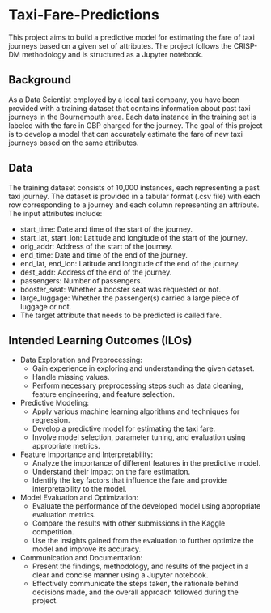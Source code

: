 # Taxi-Fare-Predictions

This project aims to build a predictive model for estimating the fare of taxi journeys based on a given set of attributes. The project follows the CRISP-DM methodology and is structured as a Jupyter notebook.

## Background

As a Data Scientist employed by a local taxi company, you have been provided with a training dataset that contains information about past taxi journeys in the Bournemouth area. Each data instance in the training set is labeled with the fare in GBP charged for the journey. The goal of this project is to develop a model that can accurately estimate the fare of new taxi journeys based on the same attributes.

## Data

The training dataset consists of 10,000 instances, each representing a past taxi journey. The dataset is provided in a tabular format (.csv file) with each row corresponding to a journey and each column representing an attribute. The input attributes include:

- start_time: Date and time of the start of the journey.
- start_lat, start_lon: Latitude and longitude of the start of the journey.
- orig_addr: Address of the start of the journey.
- end_time: Date and time of the end of the journey.
- end_lat, end_lon: Latitude and longitude of the end of the journey.
- dest_addr: Address of the end of the journey.
- passengers: Number of passengers.
- booster_seat: Whether a booster seat was requested or not.
- large_luggage: Whether the passenger(s) carried a large piece of luggage or not.
- The target attribute that needs to be predicted is called fare.

## Intended Learning Outcomes (ILOs)

- Data Exploration and Preprocessing:
  - Gain experience in exploring and understanding the given dataset.
  - Handle missing values.
  - Perform necessary preprocessing steps such as data cleaning, feature engineering, and feature selection.
- Predictive Modeling:
  - Apply various machine learning algorithms and techniques for regression.
  - Develop a predictive model for estimating the taxi fare.
  - Involve model selection, parameter tuning, and evaluation using appropriate metrics.
- Feature Importance and Interpretability:
  - Analyze the importance of different features in the predictive model.
  - Understand their impact on the fare estimation.
  - Identify the key factors that influence the fare and provide interpretability to the model.
- Model Evaluation and Optimization:
  - Evaluate the performance of the developed model using appropriate evaluation metrics.
  - Compare the results with other submissions in the Kaggle competition.
  - Use the insights gained from the evaluation to further optimize the model and improve its accuracy.
- Communication and Documentation:
  - Present the findings, methodology, and results of the project in a clear and concise manner using a Jupyter notebook.
  - Effectively communicate the steps taken, the rationale behind decisions made, and the overall approach followed during the project.
